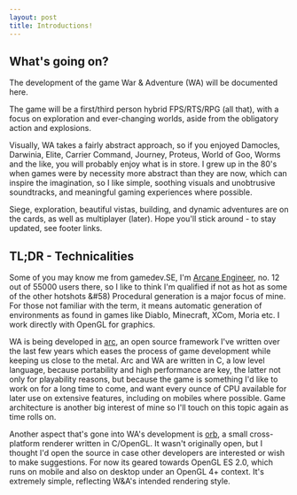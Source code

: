 ```yaml
---
layout: post
title: Introductions!
---
```


What's going on?
----------------

The development of the game War & Adventure (WA) will be documented here.

The game will be a first/third person hybrid FPS/RTS/RPG (all that), with a focus on exploration and ever-changing worlds, aside from the obligatory action and explosions.

Visually, WA takes a fairly abstract approach, so if you enjoyed Damocles, Darwinia, Elite, Carrier Command, Journey, Proteus, World of Goo, Worms and the like, you will probably enjoy what is in store. I grew up in the 80's when games were by necessity more abstract than they are now, which can inspire the imagination, so I like simple, soothing visuals and unobtrusive soundtracks, and meaningful gaming experiences where possible.

Siege, exploration, beautiful vistas, building, and dynamic adventures are on the cards, as well as multiplayer (later). Hope you'll stick around - to stay updated, see footer links.

TL;DR - Technicalities
----------------------

Some of you may know me from gamedev.SE, I'm [Arcane Engineer](http://gamedev.stackexchange.com/users/5473/arcane-engineer), no. 12 out of 55000 users there, so I like to think I'm qualified if not as hot as some of the other hotshots &#58) Procedural generation is a major focus of mine. For those not familiar with the term, it means automatic generation of environments as found in games like Diablo, Minecraft, XCom, Moria etc. I work directly with OpenGL for graphics.

WA is being developed in [arc](https://github.com/ArcaneIngenuity/arc), an open source framework I've written over the last few years which eases the process of game development while keeping us close to the metal. Arc and WA are written in C, a low level language, because portability and high performance are key, the latter not only for playability reasons, but because the game is something I'd like to work on for a long time to come, and want every ounce of CPU available for later use on extensive features, including on mobiles where possible. Game architecture is another big interest of mine so I'll touch on this topic again as time rolls on.

Another aspect that's gone into WA's development is [orb](https://github.com/ArcaneIngenuity/orb), a small cross-platform renderer written in C/OpenGL. It wasn't originally open, but I thought I'd open the source in case other developers are interested or wish to make suggestions. For now its geared towards OpenGL ES 2.0, which runs on mobile and also on desktop under an OpenGL 4+ context. It's extremely simple, reflecting W&A's intended rendering style.